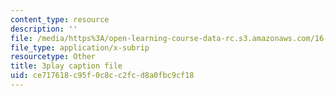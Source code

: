 ```yaml
---
content_type: resource
description: ''
file: /media/https%3A/open-learning-course-data-rc.s3.amazonaws.com/16-660j-introduction-to-lean-six-sigma-methods-january-iap-2012/ce717618c95f0c8cc2fcd8a0fbc9cf18_uGkH08B05Q4.srt
file_type: application/x-subrip
resourcetype: Other
title: 3play caption file
uid: ce717618-c95f-0c8c-c2fc-d8a0fbc9cf18
---
```


